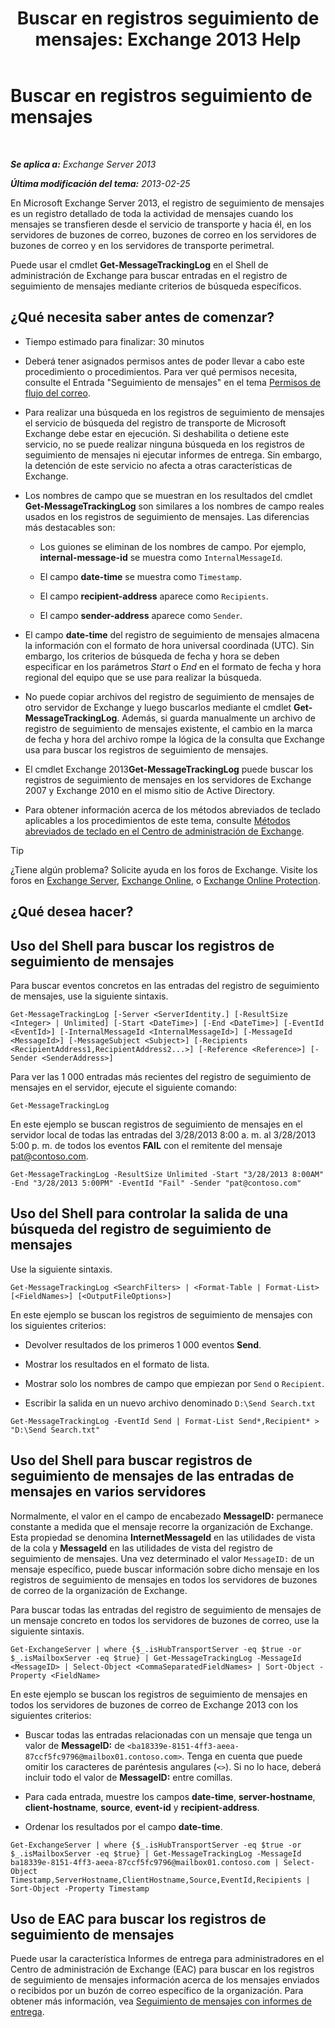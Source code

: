 ﻿---
title: 'Buscar en registros seguimiento de mensajes: Exchange 2013 Help'
TOCTitle: Buscar en registros seguimiento de mensajes
ms:assetid: e1678327-bcd5-42d4-a363-67f33067fe9a
ms:mtpsurl: https://technet.microsoft.com/es-es/library/Bb124926(v=EXCHG.150)
ms:contentKeyID: 51406564
ms.date: 04/23/2018
mtps_version: v=EXCHG.150
ms.translationtype: HT
---

# Buscar en registros seguimiento de mensajes

 

_**Se aplica a:** Exchange Server 2013_

_**Última modificación del tema:** 2013-02-25_

En Microsoft Exchange Server 2013, el registro de seguimiento de mensajes es un registro detallado de toda la actividad de mensajes cuando los mensajes se transfieren desde el servicio de transporte y hacia él, en los servidores de buzones de correo, buzones de correo en los servidores de buzones de correo y en los servidores de transporte perimetral.

Puede usar el cmdlet **Get-MessageTrackingLog** en el Shell de administración de Exchange para buscar entradas en el registro de seguimiento de mensajes mediante criterios de búsqueda específicos.

## ¿Qué necesita saber antes de comenzar?

  - Tiempo estimado para finalizar: 30 minutos

  - Deberá tener asignados permisos antes de poder llevar a cabo este procedimiento o procedimientos. Para ver qué permisos necesita, consulte el Entrada "Seguimiento de mensajes" en el tema [Permisos de flujo del correo](mail-flow-permissions-exchange-2013-help.md).

  - Para realizar una búsqueda en los registros de seguimiento de mensajes el servicio de búsqueda del registro de transporte de Microsoft Exchange debe estar en ejecución. Si deshabilita o detiene este servicio, no se puede realizar ninguna búsqueda en los registros de seguimiento de mensajes ni ejecutar informes de entrega. Sin embargo, la detención de este servicio no afecta a otras características de Exchange.

  - Los nombres de campo que se muestran en los resultados del cmdlet **Get-MessageTrackingLog** son similares a los nombres de campo reales usados en los registros de seguimiento de mensajes. Las diferencias más destacables son:
    
      - Los guiones se eliminan de los nombres de campo. Por ejemplo, **internal-message-id** se muestra como `InternalMessageId`.
    
      - El campo **date-time** se muestra como `Timestamp`.
    
      - El campo **recipient-address** aparece como `Recipients`.
    
      - El campo **sender-address** aparece como `Sender`.

  - El campo **date-time** del registro de seguimiento de mensajes almacena la información con el formato de hora universal coordinada (UTC). Sin embargo, los criterios de búsqueda de fecha y hora se deben especificar en los parámetros *Start* o *End* en el formato de fecha y hora regional del equipo que se use para realizar la búsqueda.

  - No puede copiar archivos del registro de seguimiento de mensajes de otro servidor de Exchange y luego buscarlos mediante el cmdlet **Get-MessageTrackingLog**. Además, si guarda manualmente un archivo de registro de seguimiento de mensajes existente, el cambio en la marca de fecha y hora del archivo rompe la lógica de la consulta que Exchange usa para buscar los registros de seguimiento de mensajes.

  - El cmdlet Exchange 2013**Get-MessageTrackingLog** puede buscar los registros de seguimiento de mensajes en los servidores de Exchange 2007 y Exchange 2010 en el mismo sitio de Active Directory.

  - Para obtener información acerca de los métodos abreviados de teclado aplicables a los procedimientos de este tema, consulte [Métodos abreviados de teclado en el Centro de administración de Exchange](keyboard-shortcuts-in-the-exchange-admin-center-exchange-online-protection-help.md).


> [!TIP]
> ¿Tiene algún problema? Solicite ayuda en los foros de Exchange. Visite los foros en <A href="https://go.microsoft.com/fwlink/p/?linkid=60612">Exchange Server</A>, <A href="https://go.microsoft.com/fwlink/p/?linkid=267542">Exchange Online</A>, o <A href="https://go.microsoft.com/fwlink/p/?linkid=285351">Exchange Online Protection</A>.



## ¿Qué desea hacer?

## Uso del Shell para buscar los registros de seguimiento de mensajes

Para buscar eventos concretos en las entradas del registro de seguimiento de mensajes, use la siguiente sintaxis.

    Get-MessageTrackingLog [-Server <ServerIdentity.] [-ResultSize <Integer> | Unlimited] [-Start <DateTime>] [-End <DateTime>] [-EventId <EventId>] [-InternalMessageId <InternalMessageId>] [-MessageId <MessageId>] [-MessageSubject <Subject>] [-Recipients <RecipientAddress1,RecipientAddress2...>] [-Reference <Reference>] [-Sender <SenderAddress>]

Para ver las 1 000 entradas más recientes del registro de seguimiento de mensajes en el servidor, ejecute el siguiente comando:

    Get-MessageTrackingLog

En este ejemplo se buscan registros de seguimiento de mensajes en el servidor local de todas las entradas del 3/28/2013 8:00 a. m. al 3/28/2013 5:00 p. m. de todos los eventos **FAIL** con el remitente del mensaje pat@contoso.com.

    Get-MessageTrackingLog -ResultSize Unlimited -Start "3/28/2013 8:00AM" -End "3/28/2013 5:00PM" -EventId "Fail" -Sender "pat@contoso.com"

## Uso del Shell para controlar la salida de una búsqueda del registro de seguimiento de mensajes

Use la siguiente sintaxis.

    Get-MessageTrackingLog <SearchFilters> | <Format-Table | Format-List> [<FieldNames>] [<OutputFileOptions>]

En este ejemplo se buscan los registros de seguimiento de mensajes con los siguientes criterios:

  - Devolver resultados de los primeros 1 000 eventos **Send**.

  - Mostrar los resultados en el formato de lista.

  - Mostrar solo los nombres de campo que empiezan por `Send` o `Recipient`.

  - Escribir la salida en un nuevo archivo denominado `D:\Send Search.txt`

<!-- end list -->

    Get-MessageTrackingLog -EventId Send | Format-List Send*,Recipient* > "D:\Send Search.txt"

## Uso del Shell para buscar registros de seguimiento de mensajes de las entradas de mensajes en varios servidores

Normalmente, el valor en el campo de encabezado **MessageID:**  permanece constante a medida que el mensaje recorre la organización de Exchange. Esta propiedad se denomina **InternetMessageId** en las utilidades de vista de la cola y **MessageId** en las utilidades de vista del registro de seguimiento de mensajes. Una vez determinado el valor `MessageID:` de un mensaje específico, puede buscar información sobre dicho mensaje en los registros de seguimiento de mensajes en todos los servidores de buzones de correo de la organización de Exchange.

Para buscar todas las entradas del registro de seguimiento de mensajes de un mensaje concreto en todos los servidores de buzones de correo, use la siguiente sintaxis.

    Get-ExchangeServer | where {$_.isHubTransportServer -eq $true -or $_.isMailboxServer -eq $true} | Get-MessageTrackingLog -MessageId <MessageID> | Select-Object <CommaSeparatedFieldNames> | Sort-Object -Property <FieldName>

En este ejemplo se buscan los registros de seguimiento de mensajes en todos los servidores de buzones de correo de Exchange 2013 con los siguientes criterios:

  - Buscar todas las entradas relacionadas con un mensaje que tenga un valor de **MessageID:**  de `<ba18339e-8151-4ff3-aeea-87ccf5fc9796@mailbox01.contoso.com>`. Tenga en cuenta que puede omitir los caracteres de paréntesis angulares (`<>`). Si no lo hace, deberá incluir todo el valor de **MessageID:**  entre comillas.

  - Para cada entrada, muestre los campos **date-time**, **server-hostname**, **client-hostname**, **source**, **event-id** y **recipient-address**.

  - Ordenar los resultados por el campo **date-time**.

<!-- end list -->

    Get-ExchangeServer | where {$_.isHubTransportServer -eq $true -or $_.isMailboxServer -eq $true} | Get-MessageTrackingLog -MessageId ba18339e-8151-4ff3-aeea-87ccf5fc9796@mailbox01.contoso.com | Select-Object Timestamp,ServerHostname,ClientHostname,Source,EventId,Recipients | Sort-Object -Property Timestamp

## Uso de EAC para buscar los registros de seguimiento de mensajes

Puede usar la característica Informes de entrega para administradores en el Centro de administración de Exchange (EAC) para buscar en los registros de seguimiento de mensajes información acerca de los mensajes enviados o recibidos por un buzón de correo específico de la organización. Para obtener más información, vea [Seguimiento de mensajes con informes de entrega](track-messages-with-delivery-reports-exchange-2013-help.md).

